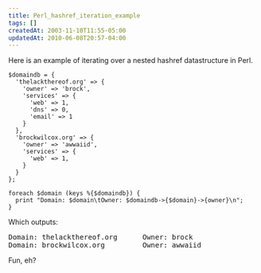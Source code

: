 ```yaml
---
title: Perl_hashref_iteration_example
tags: []
createdAt: 2003-11-10T11:55-05:00
updatedAt: 2010-06-08T20:57-04:00
---
```


Here is an example of iterating over a nested hashref datastructure in Perl.

```
$domaindb = {
  'thelackthereof.org' => {
    'owner' => 'brock',
    'services' => {
      'web' => 1,
      'dns' => 0,
      'email' => 1
    }
  },
  'brockwilcox.org' => {
    'owner' => 'awwaiid',
    'services' => {
      'web' => 1,
    }
  }
};

foreach $domain (keys %{$domaindb}) {
  print "Domain: $domain\tOwner: $domaindb->{$domain}->{owner}\n";
}
```

Which outputs:
<pre>
Domain: thelackthereof.org      Owner: brock
Domain: brockwilcox.org         Owner: awwaiid
</pre>

Fun, eh?

